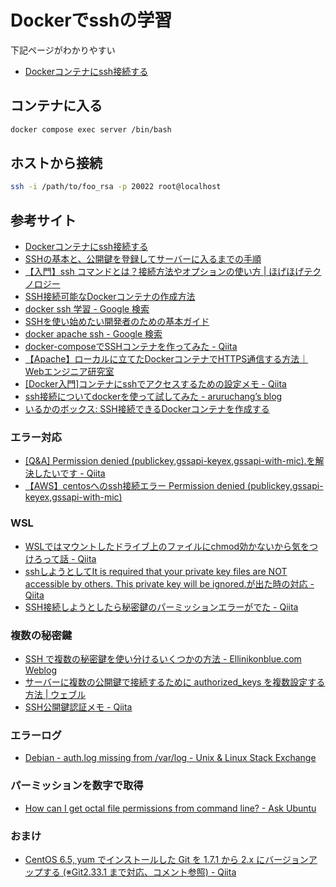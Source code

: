 # Dockerでsshの学習
下記ページがわかりやすい
- [Dockerコンテナにssh接続する](https://zenn.dev/akhmgc/articles/52c90fe6100eaf)

## コンテナに入る
```sh
docker compose exec server /bin/bash
```

## ホストから接続
```sh
ssh -i /path/to/foo_rsa -p 20022 root@localhost
```

## 参考サイト
- [Dockerコンテナにssh接続する](https://zenn.dev/akhmgc/articles/52c90fe6100eaf)
- [SSHの基本と、公開鍵を登録してサーバーに入るまでの手順](https://zenn.dev/tekihei2317/articles/4f3944842ed95f)
- [【入門】ssh コマンドとは？接続方法やオプションの使い方 | ほげほげテクノロジー](https://hogetech.info/network/client/ssh)
- [SSH接続可能なDockerコンテナの作成方法](https://zenn.dev/hoshi_ophiuchus/articles/5a96de1a0fbf0f)
- [docker ssh 学習 - Google 検索](https://www.google.com/search?q=docker+ssh+%E5%AD%A6%E7%BF%92&sca_esv=570868123&sxsrf=AM9HkKlnHI3KOQJHZQx7QSwyt-4vlkTWsw%3A1696473101468&ei=DSAeZfWOHJrm2roP6K2fCA&oq=docker+ssh&gs_lp=Egxnd3Mtd2l6LXNlcnAiCmRvY2tlciBzc2gqAggASABQAFgAcAB4AJABAJgBAKABAKoBALgBA8gBAOIDBBgAIEE&sclient=gws-wiz-serp)
- [SSHを使い始めたい開発者のための基本ガイド](https://kinsta.com/jp/blog/how-to-use-ssh/)
- [docker apache ssh - Google 検索](https://www.google.com/search?q=docker+apache+ssh&oq=docker+apache+ssh+&gs_lcrp=EgZjaHJvbWUyCAgAEEUYHhg50gEINTYxOGowajSoAgCwAgA&sourceid=chrome&ie=UTF-8#ip=1)
- [docker-composeでSSHコンテナを作ってみた - Qiita](https://qiita.com/A-Kira/items/bde07ecc3303f2fddb5b)
- [【Apache】ローカルに立てたDockerコンテナでHTTPS通信する方法｜Webエンジニア研究室](https://www.engilaboo.com/apache-docker-https/)
- [[Docker入門]コンテナにsshでアクセスするための設定メモ - Qiita](https://qiita.com/kuboshu83/items/f827ad7068550cded72d)
- [ssh接続についてdockerを使って試してみた - aruruchang’s blog](https://aruruchang.hatenablog.com/entry/2023/01/04/043526)
- [いるかのボックス: SSH接続できるDockerコンテナを作成する](https://irukanobox.blogspot.com/2020/06/sshdocker.html)

### エラー対応
- [[Q&A] Permission denied (publickey,gssapi-keyex,gssapi-with-mic).を解決したいです - Qiita](https://qiita.com/seikin123/questions/3211c4d4a6918c756d1a)
- [【AWS】centosへのssh接続エラー Permission denied (publickey,gssapi-keyex,gssapi-with-mic)](https://rurukblog.com/post/centos-ssh-permission-denied/)
### WSL
- [WSLではマウントしたドライブ上のファイルにchmod効かないから気をつけろって話 - Qiita](https://qiita.com/penguinz222/items/8b0f28aade7b3a4e050a)
- [sshしようとしてIt is required that your private key files are NOT accessible by others. This private key will be ignored.が出た時の対応 - Qiita](https://qiita.com/shimajiri/items/5716068da4d3a042b97c)
- [SSH接続しようとしたら秘密鍵のパーミッションエラーがでた - Qiita](https://qiita.com/maikya_gu/items/307cc98ec07c7b8bce72)

### 複数の秘密鍵
- [SSH で複数の秘密鍵を使い分けるいくつかの方法 - Ellinikonblue.com Weblog](http://www.ellinikonblue.com/blosxom/UNIX/20150721SSH.html)
- [サーバーに複数の公開鍵で接続するために authorized_keys を複数設定する方法 | ウェブル](http://weble.org/2011/10/27/authorized-keys)
- [SSH公開鍵認証メモ - Qiita](https://qiita.com/kobake@github/items/d866392c07b03da099bf)

### エラーログ
- [Debian - auth.log missing from /var/log - Unix & Linux Stack Exchange](https://unix.stackexchange.com/questions/108241/debian-auth-log-missing-from-var-log)

### パーミッションを数字で取得
- [How can I get octal file permissions from command line? - Ask Ubuntu](https://askubuntu.com/questions/152001/how-can-i-get-octal-file-permissions-from-command-line)

### おまけ
- [CentOS 6.5, yum でインストールした Git を 1.7.1 から 2.x にバージョンアップする (※Git2.33.1 まで対応、コメント参照) - Qiita](https://qiita.com/sirone/items/2e233ab9697a030f1335)
